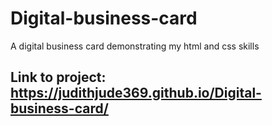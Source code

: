# Digital-business-card
A digital business card demonstrating my html and css skills
## Link to project: https://judithjude369.github.io/Digital-business-card/
